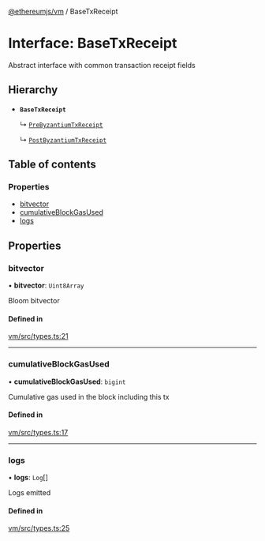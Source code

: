 [@ethereumjs/vm](../README.md) / BaseTxReceipt

# Interface: BaseTxReceipt

Abstract interface with common transaction receipt fields

## Hierarchy

- **`BaseTxReceipt`**

  ↳ [`PreByzantiumTxReceipt`](PreByzantiumTxReceipt.md)

  ↳ [`PostByzantiumTxReceipt`](PostByzantiumTxReceipt.md)

## Table of contents

### Properties

- [bitvector](BaseTxReceipt.md#bitvector)
- [cumulativeBlockGasUsed](BaseTxReceipt.md#cumulativeblockgasused)
- [logs](BaseTxReceipt.md#logs)

## Properties

### bitvector

• **bitvector**: `Uint8Array`

Bloom bitvector

#### Defined in

[vm/src/types.ts:21](https://github.com/ethereumjs/ethereumjs-monorepo/blob/master/packages/vm/src/types.ts#L21)

___

### cumulativeBlockGasUsed

• **cumulativeBlockGasUsed**: `bigint`

Cumulative gas used in the block including this tx

#### Defined in

[vm/src/types.ts:17](https://github.com/ethereumjs/ethereumjs-monorepo/blob/master/packages/vm/src/types.ts#L17)

___

### logs

• **logs**: `Log`[]

Logs emitted

#### Defined in

[vm/src/types.ts:25](https://github.com/ethereumjs/ethereumjs-monorepo/blob/master/packages/vm/src/types.ts#L25)
